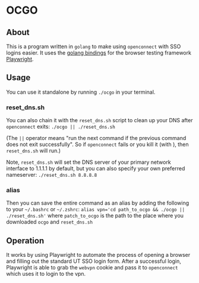 # OCGO

## About

This is a program written in `golang` to make using `openconnect` with SSO logins easier.
It uses the [golang bindings](https://github.com/playwright-community/playwright-go?tab=readme-ov-file) for the browser testing framework [Playwright](https://playwright.dev/).

## Usage

You can use it standalone by running `./ocgo` in your terminal.

### reset_dns.sh

You can also chain it with the `reset_dns.sh` script to clean up your DNS after `openconnect` exits: `./ocgo || ./reset_dns.sh`

(The `||` operator means "run the next command if the previous command does not exit successfully". So if `openconnect` fails or you kill it (with <CTRL-C>), then `reset_dns.sh` will run.)

Note, `reset_dns.sh` will set the DNS server of your primary network interface to 1.1.1.1 by default, but you can also specify your
own preferred nameserver: `./reset_dns.sh 8.8.8.8`

### alias

Then you can save the entire command as an alias by adding the following to your `~/.bashrc` or `~/.zshrc`:
`alias vpn='cd path_to_ocgo && ./ocgo || ./reset_dns.sh'`
where `patch_to_ocgo` is the path to the place where you downloaded `ocgo` and `reset_dns.sh`

## Operation

It works by using Playwright to automate the process of opening a browser and filling out the standard UT SSO login
form. After a successful login, Playwright is able to grab the `webvpn` cookie and pass it to `openconnect` which uses it to login to the vpn.
